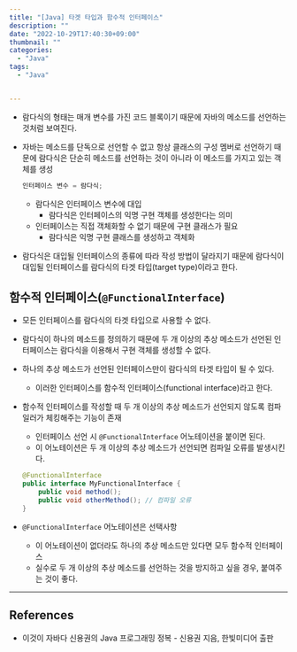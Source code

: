 ```yaml
---
title: "[Java] 타겟 타입과 함수적 인터페이스"
description: ""
date: "2022-10-29T17:40:30+09:00"
thumbnail: ""
categories:
  - "Java"
tags:
  - "Java"


---
```

<!--more-->

- 람다식의 형태는 매개 변수를 가진 코드 블록이기 때문에 자바의 메소드를 선언하는 것처럼 보여진다.
- 자바는 메소드를 단독으로 선언할 수 없고 항상 클래스의 구성 멤버로 선언하기 때문에 람다식은 단순히 메소드를 선언하는 것이 아니라 이 메소드를 가지고 있는 객체를 생성
    
    ```java
    인터페이스 변수 = 람다식;
    ```
    
    - 람다식은 인터페이스 변수에 대입
        - 람다식은 인터페이스의 익명 구현 객체를 생성한다는 의미
    - 인터페이스는 직접 객체화할 수 없기 때문에 구현 클래스가 필요
        - 람다식은 익명 구현 클래스를 생성하고 객체화
- 람다식은 대입될 인터페이스의 종류에 따라 작성 방법이 달라지기 때문에 람다식이 대입될 인터페이스를 람다식의 타겟 타입(target type)이라고 한다.

## 함수적 인터페이스(`@FunctionalInterface`)

- 모든 인터페이스를 람다식의 타겟 타입으로 사용할 수 없다.
- 람다식이 하나의 메소드를 정의하기 때문에 두 개 이상의 추상 메소드가 선언된 인터페이스는 람다식을 이용해서 구현 객체를 생성할 수 없다.
- 하나의 추상 메소드가 선언된 인터페이스만이 람다식의 타겟 타입이 될 수 있다.
    - 이러한 인터페이스를 함수적 인터페이스(functional interface)라고 한다.
- 함수적 인터페이스를 작성할 때 두 개 이상의 추상 메소드가 선언되지 않도록 컴파일러가 체킹해주는 기능이 존재
    - 인터페이스 선언 시 `@FunctionalInterface` 어노테이션을 붙이면 된다.
    - 이 어노테이션은 두 개 이상의 추상 메소드가 선언되면 컴파일 오류를 발생시킨다.
    
    ```java
    @FunctionalInterface
    public interface MyFunctionalInterface {
    	public void method();
    	public void otherMethod(); // 컴파일 오류
    }
    ```
    
- `@FunctionalInterface` 어노테이션은 선택사항
    - 이 어노테이션이 없더라도 하나의 추상 메소드만 있다면 모두 함수적 인터페이스
    - 실수로 두 개 이상의 추상 메소드를 선언하는 것을 방지하고 싶을 경우, 붙여주는 것이 좋다.

---

## References

- 이것이 자바다 신용권의 Java 프로그래밍 정복 - 신용권 지음, 한빛미디어 출판